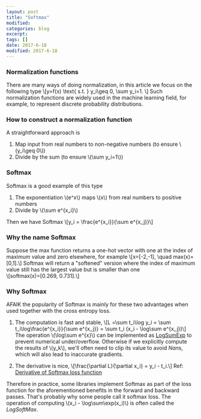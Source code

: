 ```yaml
---
layout: post
title: "Softmax"
modified:
categories: blog
excerpt:
tags: []
date: 2017-6-18
modified: 2017-6-18
---
```


### Normalization functions
There are many ways of doing normalization, in this article we focus on the following type
\\[y=f(x) \text{ s.t. } y_i\geq 0, \sum y_i=1. \\]
Such normalization functions are widely used in the machine learning field, for example, to represent discrete probability distributions.

### How to construct a normalization function
A straightforward approach is
1. Map input from real numbers to non-negative numbers (to ensure \\(y_i\geq 0\\))
2. Divide by the sum (to ensure \\(\sum y_i=1\\))
  
### Softmax
Softmax is a good example of this type
1. The exponentiation \\(e^x\\) maps \\(x\\) from real numbers to positive numbers 
2. Divide by \\(\sum e^{x_i}\\)
    
Then we have Softmax \\[y_i = \frac{e^{x_i}}{\sum e^{x_j}}\\]

### Why the name Softmax
Suppose the max function returns a one-hot vector with one at the index of maximum value and zero elsewhere, for example
\\[x=[-2,-1], \quad max(x)=[0,1].\\]
Softmax will return a "softened" version where the index of maximum value still has the largest value but is smaller than one  
\\[softmax(x)=[0.269, 0.731].\\]

### Why Softmax
AFAIK the popularity of Softmax is mainly for these two advantages when used together with the cross entropy loss.

1. The computation is fast and stable,
\\[L =\sum t_i\log y_i = \sum t_i\log\frac{e^{x_i}}{\sum e^{x_j}} = \sum t_i (x_i - \log\sum e^{x_j})\\]
The operation \\(\log\sum e^{x}\\) can be implemented as [LogSumExp](https://en.wikipedia.org/wiki/LogSumExp) to prevent numerical under/overflow. Otherwise if we explicitly compute the results of \\(y_k\\), we'll often need to clip its value to avoid *Nan*s, which will also lead to inaccurate gradients.
	
2. The derivative is nice, 
\\[\frac{\partial L}{\partial x_i} = y_i - t_i.\\]
Ref: [Derivative of Softmax loss function](https://math.stackexchange.com/questions/945871/derivative-of-softmax-loss-function)


Therefore in practice, some libraries implement Softmax as part of the loss function for the aforementioned benefits in the forward and backward passes. That's probably why some people call it softmax loss. The operation of computing \\(x_i - \log\sum\exp(x_i)\\) is often called the *LogSoftMax*.
